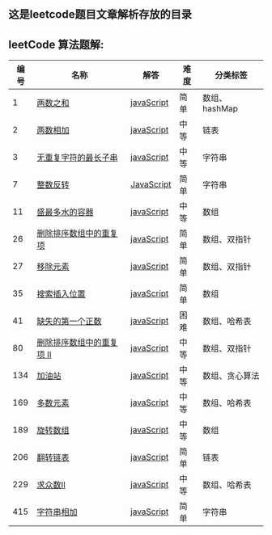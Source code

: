 ## 这是leetcode题目文章解析存放的目录

## leetCode 算法题解:
| 编号 | 名称 | 解答 | 难度 |分类标签|
| --- | ----- | -------- | ---------- |--------------------------------------------|
|1|[两数之和](https://leetcode-cn.com/problems/two-sum/description/) | [javaScript](https://github.com/MagicalBridge/Blog/issues/1) |简单|数组、hashMap|
|2|[两数相加](https://leetcode-cn.com/problems/add-two-numbers/description/)| [javaScript](https://github.com/MagicalBridge/Blog/issues/3)|中等|链表|
|3|[无重复字符的最长子串](https://leetcode-cn.com/problems/longest-substring-without-repeating-characters/)| [javaScript](https://github.com/MagicalBridge/Blog/issues/4)|中等|字符串|
|7|[整数反转](https://github.com/MagicalBridge/Blog/issues/24)| [JavaScript](https://github.com/MagicalBridge/Blog/issues/24)|简单|字符串|
|11|[盛最多水的容器](https://leetcode-cn.com/problems/container-with-most-water/)| [javaScript](https://github.com/MagicalBridge/Blog/issues/11)|中等|数组|
|26|[删除排序数组中的重复项](https://leetcode-cn.com/problems/remove-duplicates-from-sorted-array/submissions/)| [javaScript](https://github.com/MagicalBridge/Blog/issues/25)|简单|数组、双指针|
|27|[移除元素](https://leetcode-cn.com/problems/remove-element/)| [javaScript](https://github.com/MagicalBridge/Blog/issues/27)|简单|数组、双指针|
|35|[搜索插入位置](https://leetcode-cn.com/problems/search-insert-position/submissions/)| [javaScript](https://github.com/MagicalBridge/Blog/issues/22)|简单|数组|
|41|[缺失的第一个正数](https://leetcode-cn.com/problems/first-missing-positive/)| [javaScript](https://github.com/MagicalBridge/Blog/issues/34)|困难|数组、哈希表|
|80|[删除排序数组中的重复项 II](https://leetcode-cn.com/problems/remove-duplicates-from-sorted-array-ii/)| [javaScript](https://github.com/MagicalBridge/Blog/issues/32)|中等|数组、双指针|
|134|[加油站](https://leetcode-cn.com/problems/gas-station/)| [javaScript](https://github.com/MagicalBridge/Blog/issues/35)|中等|数组、贪心算法|
|169|[多数元素](https://leetcode-cn.com/problems/majority-element/)| [javaScript](https://github.com/MagicalBridge/Blog/issues/36)|中等|数组、哈希表|
|189|[旋转数组](https://leetcode-cn.com/problems/rotate-array/)| [javaScript](https://github.com/MagicalBridge/Blog/issues/33)|中等|数组|
|206|[翻转链表](https://leetcode-cn.com/problems/reverse-linked-list/)| [javaScript](https://github.com/MagicalBridge/Blog/issues/30)|简单|链表|
|229|[求众数II](https://leetcode-cn.com/problems/majority-element-ii/)| [javaScript](https://github.com/MagicalBridge/Blog/issues/37)|中等|数组、哈希表|
|415|[字符串相加](https://leetcode-cn.com/problems/add-strings/solution/zi-fu-chuan-xiang-jia-by-leetcode-solution/)| [javaScript](https://github.com/MagicalBridge/Blog/issues/31)|简单|字符串|
